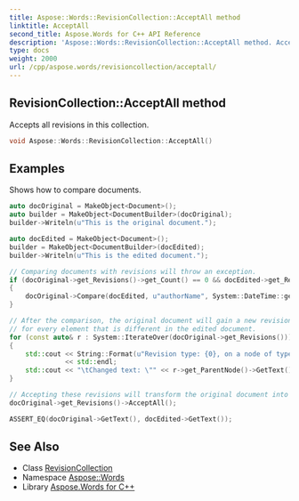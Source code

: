 ```yaml
---
title: Aspose::Words::RevisionCollection::AcceptAll method
linktitle: AcceptAll
second_title: Aspose.Words for C++ API Reference
description: 'Aspose::Words::RevisionCollection::AcceptAll method. Accepts all revisions in this collection in C++.'
type: docs
weight: 2000
url: /cpp/aspose.words/revisioncollection/acceptall/
---
```

## RevisionCollection::AcceptAll method


Accepts all revisions in this collection.

```cpp
void Aspose::Words::RevisionCollection::AcceptAll()
```


## Examples



Shows how to compare documents. 
```cpp
auto docOriginal = MakeObject<Document>();
auto builder = MakeObject<DocumentBuilder>(docOriginal);
builder->Writeln(u"This is the original document.");

auto docEdited = MakeObject<Document>();
builder = MakeObject<DocumentBuilder>(docEdited);
builder->Writeln(u"This is the edited document.");

// Comparing documents with revisions will throw an exception.
if (docOriginal->get_Revisions()->get_Count() == 0 && docEdited->get_Revisions()->get_Count() == 0)
{
    docOriginal->Compare(docEdited, u"authorName", System::DateTime::get_Now());
}

// After the comparison, the original document will gain a new revision
// for every element that is different in the edited document.
for (const auto& r : System::IterateOver(docOriginal->get_Revisions()))
{
    std::cout << String::Format(u"Revision type: {0}, on a node of type \"{1}\"", r->get_RevisionType(), r->get_ParentNode()->get_NodeType())
              << std::endl;
    std::cout << "\tChanged text: \"" << r->get_ParentNode()->GetText() << "\"" << std::endl;
}

// Accepting these revisions will transform the original document into the edited document.
docOriginal->get_Revisions()->AcceptAll();

ASSERT_EQ(docOriginal->GetText(), docEdited->GetText());
```

## See Also

* Class [RevisionCollection](../)
* Namespace [Aspose::Words](../../)
* Library [Aspose.Words for C++](../../../)
